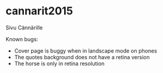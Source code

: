 # cannarit2015
Sivu Cännärille 

Known bugs:

* Cover page is buggy when in landscape mode on phones
* The quotes background does not have a retina version
* The horse is only in retina resolution

